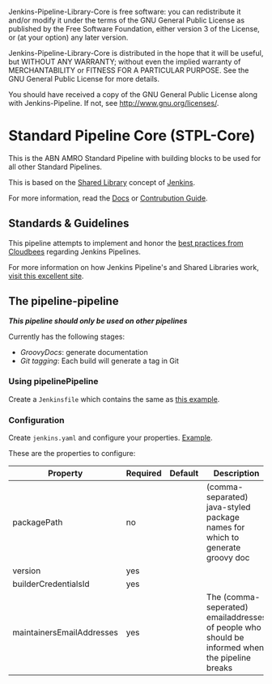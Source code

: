 Jenkins-Pipeline-Library-Core is free software: you can redistribute it and/or modify
   it under the terms of the GNU General Public License as published by
   the Free Software Foundation, either version 3 of the License, or
   (at your option) any later version.

   Jenkins-Pipeline-Library-Core is distributed in the hope that it will be useful,
   but WITHOUT ANY WARRANTY; without even the implied warranty of
   MERCHANTABILITY or FITNESS FOR A PARTICULAR PURPOSE.  See the
   GNU General Public License for more details.

   You should have received a copy of the GNU General Public License
   along with Jenkins-Pipeline.  If not, see <http://www.gnu.org/licenses/>.


# Standard Pipeline Core (STPL-Core)

This is the ABN AMRO Standard Pipeline with building blocks to be used for all other Standard Pipelines.

This is based on the [Shared Library](https://jenkins.io/doc/book/pipeline/shared-libraries/) concept of [Jenkins](http://jenkins.io).

For more information, read the [Docs](docs/) or [Contrubution Guide](docs/innersourcing/CONTRIBUTING.md).


## Standards & Guidelines

This pipeline attempts to implement and honor the [best practices from Cloudbees](JENKINS_PIPELINE_BEST_PRACTICES,md) regarding Jenkins Pipelines.

For more information on how Jenkins Pipeline's and Shared Libraries work, [visit this excellent site](https://joostvdg.github.io/).


## The pipeline-pipeline

___This pipeline should only be used on other pipelines___

Currently has the following stages:

- _GroovyDocs_: generate documentation
- _Git tagging_: Each build will generate a tag in Git

### Using pipelinePipeline

Create a `Jenkinsfile` which contains the same as [this example](Jenkinsfile).

### Configuration

Create `jenkins.yaml` and configure your properties. [Example](jenkins.yaml).

These are the properties to configure:

|Property|Required|Default|Description|
|---|---|---|---|
|packagePath|no||(comma-separated) java-styled package names for which to generate groovy doc|
|version|yes|||
|builderCredentialsId|yes|||
|maintainersEmailAddresses|yes||The (comma-seperated) emailaddresses of people who should be informed when the pipeline breaks|